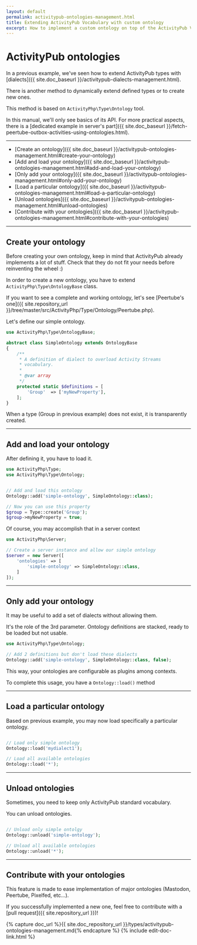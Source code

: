 ```yaml
---
layout: default
permalink: activitypub-ontologies-management.html
title: Extending ActivityPub Vocabulary with custom ontology
excerpt: How to implement a custom ontology on top of the ActivityPub Vocabulary in PHP.
---
```


ActivityPub ontologies
====================

In a previous example, we've seen how to extend ActivityPub types with
[dialects]({{ site.doc_baseurl }}/activitypub-dialects-management.html). 

There is another method to dynamically extend defined types or to create
new ones.

This method is based on `ActivityPhp\Type\Ontology` tool.

In this manual, we'll only see basics of its API. For more practical 
aspects, there is a [dedicated example in server's part]({{ site.doc_baseurl }}/fetch-peertube-outbox-activities-using-ontologies.html).

________________________________________________________________________


- [Create an ontology]({{ site.doc_baseurl }}/activitypub-ontologies-management.html#create-your-ontology)
- [Add and load your ontology]({{ site.doc_baseurl }}/activitypub-ontologies-management.html#add-and-load-your-ontology)
- [Only add your ontology]({{ site.doc_baseurl }}/activitypub-ontologies-management.html#only-add-your-ontology)
- [Load a particular ontology]({{ site.doc_baseurl }}/activitypub-ontologies-management.html#load-a-particular-ontology)
- [Unload ontologies]({{ site.doc_baseurl }}/activitypub-ontologies-management.html#unload-ontologies)
- [Contribute with your ontologies]({{ site.doc_baseurl }}/activitypub-ontologies-management.html#contribute-with-your-ontologies)

________________________________________________________________________

Create your ontology
-------------------

Before creating your own ontology, keep in mind that ActivityPub already
implements a lot of stuff. Check that they do not fit your needs before
reinventing the wheel :)

In order to create a new ontology, you have to extend 
`ActivityPhp\Type\OntologyBase` class.

If you want to see a complete and working ontology, let's see 
[Peertube's one]({{ site.repository_url }}/tree/master/src/ActivityPhp/Type/Ontology/Peertube.php).

Let's define our simple ontology.

```php
use ActivityPhp\Type\OntologyBase;

abstract class SimpleOntology extends OntologyBase
{
    /**
     * A definition of dialect to overload Activity Streams
     * vocabulary.
     * 
     * @var array
     */
    protected static $definitions = [
        'Group'  => ['myNewProperty'],
    ];
}

```

When a type (Group in previous example) does not exist, it is 
transparently created.

________________________________________________________________________

Add and load your ontology
--------------------------

After defining it, you have to load it.

```php
use ActivityPhp\Type;
use ActivityPhp\Type\Ontology;


// Add and load this ontology
Ontology::add('simple-ontology', SimpleOntology::class);

// Now you can use this property
$group = Type::create('Group');
$group->myNewProperty = true;

```

Of course, you may accomplish that in a server context

```php
use ActivityPhp\Server;

// Create a server instance and allow our simple ontology
$server = new Server([
    'ontologies' => [
        'simple-ontology' => SimpleOntology::class,
    ]
]);

```

________________________________________________________________________

Only add your ontology
----------------------

It may be useful to add a set of dialects without allowing them.

It's the role of the 3rd parameter. Ontology definitions are stacked,
ready to be loaded but not usable.

```php
use ActivityPhp\Type\Ontology;

// Add 2 definitions but don't load these dialects
Ontology::add('simple-ontology', SimpleOntology::class, false);

```

This way, your ontologies are configurable as plugins among contexts.

To complete this usage, you have a `Ontology::load()` method

________________________________________________________________________

Load a particular ontology
--------------------------

Based on previous example, you may now load specifically a particular 
ontology.

```php

// Load only simple ontology
Ontology::load('mydialect1');

// Load all available ontologies
Ontology::load('*');

```
________________________________________________________________________

Unload ontologies
-----------------

Sometimes, you need to keep only ActivityPub standard vocabulary.

You can unload ontologies.

```php

// Unload only simple ontolgy
Ontology::unload('simple-ontology');

// Unload all available ontologies
Ontology::unload('*');

```

________________________________________________________________________


Contribute with your ontologies
-------------------------------

This feature is made to ease implementation of major ontologies 
(Mastodon, Peertube, Pixelfed, etc...).

If you successfully implemented a new one, feel free to contribute with 
a [pull request]({{ site.repository_url }})!



{% capture doc_url %}{{ site.doc_repository_url }}/types/activitypub-ontologies-management.md{% endcapture %}
{% include edit-doc-link.html %}

